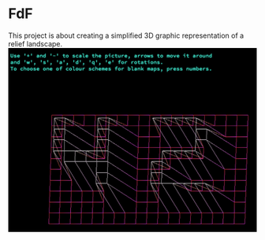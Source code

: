 # FdF
This project is about creating a simplified 3D graphic representation of a relief landscape.
![My image](https://github.com/akulaiev/FdF/blob/master/fdf.png)
